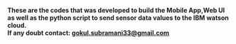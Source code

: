 **These are the codes that was developed to build the Mobile App,Web UI as well as the python script to send sensor data values to the IBM watson cloud.<br>
If any doubt contact: gokul.subramani33@gmail.com**
